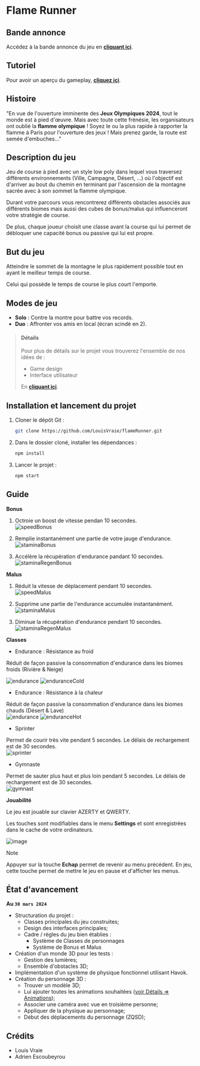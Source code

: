 # Flame Runner

## Bande annonce

Accédez à la bande annonce du jeu en **[cliquant ici](https://youtu.be/3I5FaNAnaLY)**.

## Tutoriel

Pour avoir un aperçu du gameplay, **[cliquez ici](https://youtu.be/uiI-DI9plR0)**.

## Histoire

"En vue de l'ouverture imminente des **Jeux Olympiques 2024**, tout le monde est à pied d'œuvre. Mais avec toute cette frénésie, les organisateurs ont oublié la **flamme olympique** ! Soyez le ou la plus rapide à rapporter la flamme à Paris pour l'ouverture des jeux ! Mais prenez garde, la route est semée d'embuches…"

## Description du jeu

Jeu de course à pied avec un style low poly dans lequel vous traversez différents environnements (Ville, Campagne, Désert, ...) où l'objectif est d'arriver au bout du chemin en terminant par l'ascension de la montagne sacrée avec à son sommet la flamme olympique.

Durant votre parcours vous rencontrerez différents obstacles associés aux différents biomes mais aussi des cubes de bonus/malus qui influenceront votre stratégie de course.

De plus, chaque joueur choisit une classe avant la course qui lui permet de débloquer une capacité bonus ou passive qui lui est propre.

## But du jeu

Atteindre le sommet de la montagne le plus rapidement possible tout en ayant le 
meilleur temps de course.

Celui qui possède le temps de course le plus court l'emporte.

## Modes de jeu

- **Solo** : Contre la montre pour battre vos records.
- **Duo** : Affronter vos amis en local (écran scindé en 2).

> #### Détails 
>Pour plus de détails sur le projet vous trouverez l'ensemble de nos idées de : 
> - Game design 
> - Interface utilisateur
> 
> En **[cliquant ici](https://drive.google.com/drive/folders/1p7vsO7vuWu8rYQDJA0QNg3Xx2BEph3aF?usp=sharing)**.


## Installation et lancement du projet

1. Cloner le dépôt Git : 
    ```bash
    git clone https://github.com/LouisVraie/flameRunner.git
    ```
2. Dans le dossier cloné, installer les dépendances :
    ```bash
    npm install
    ```
3. Lancer le projet :
    ```bash
    npm start
    ```

## Guide

**Bonus** 

1. Octroie un boost de vitesse pendan 10 secondes.  
![speedBonus](https://github.com/LouisVraie/flameRunner/assets/91614537/e4afcef5-0c01-4d98-8c87-5854e8902fc9) 

2. Remplie instantanément une partie de votre jauge d'endurance.  
![staminaBonus](https://github.com/LouisVraie/flameRunner/assets/91614537/71fd839a-29e3-4210-a05e-9c638d6567ad) 

3. Accélère la récupération d'endurance pandant 10 secondes.  
![staminaRegenBonus](https://github.com/LouisVraie/flameRunner/assets/91614537/72e45815-5fce-4137-b495-4946e428945d)

**Malus**

1. Réduit la vitesse de déplacement pendant 10 secondes.  
![speedMalus](https://github.com/LouisVraie/flameRunner/assets/91614537/0fbf7180-6fb7-4c06-b10c-7bc08d8b8653) 

2. Supprime une partie de l'endurance accumulée instantanément.  
![staminaMalus](https://github.com/LouisVraie/flameRunner/assets/91614537/a966eefd-0bfb-42b3-84c4-d4df424217ef)

3. Diminue la récupération d'endurance pendant 10 secondes.  
![staminaRegenMalus](https://github.com/LouisVraie/flameRunner/assets/91614537/c976e530-4adb-4839-9f59-21d78a59944b)

**Classes**

* Endurance : Résistance au froid  

Réduit de façon passive la consommation d'endurance dans les biomes froids (Rivière & Neige)

![endurance](https://github.com/LouisVraie/flameRunner/assets/91614537/19725635-a69a-48e9-a025-b71259a1ef61) ![enduranceCold](https://github.com/LouisVraie/flameRunner/assets/91614537/0ab1b290-3a76-4900-9765-655566af0d50)

* Endurance : Résistance à la chaleur  

Réduit de façon passive la consommation d'endurance dans les biomes chauds (Désert & Lave)  
![endurance](https://github.com/LouisVraie/flameRunner/assets/91614537/19725635-a69a-48e9-a025-b71259a1ef61) ![enduranceHot](https://github.com/LouisVraie/flameRunner/assets/91614537/bafba643-d390-444c-9c74-a76092d6d7aa)

* Sprinter

Permet de courir très vite pendant 5 secondes. Le délais de rechargement est de 30 secondes.  
![sprinter](https://github.com/LouisVraie/flameRunner/assets/91614537/19915a5f-d909-4cea-a95a-a06fa82d82e7)


* Gymnaste

Permet de sauter plus haut et plus loin pendant 5 secondes. Le délais de rechargement est de 30 secondes.  
![gymnast](https://github.com/LouisVraie/flameRunner/assets/91614537/8e84f2db-8083-42cf-add1-6beed77fde29)


**Jouabilité**

Le jeu est jouable sur clavier AZERTY et QWERTY.

Les touches sont modifiables dans le menu **Settings** et sont enregistrées dans le cache de votre ordinateurs.

![image](https://github.com/LouisVraie/flameRunner/assets/91614537/dee00f55-abfc-44a1-b2ef-b5e2ad9e4dec)

> [!NOTE]
> Appuyer sur la touche **Echap** permet de revenir au menu précédent. En jeu, cette touche permet de mettre le jeu en pause et d'afficher les menus.


## État d'avancement

**Au `30 mars 2024`**
- Structuration du projet :
  - Classes principales du jeu construites;
  - Design des interfaces principales;
  - Cadre / règles du jeu bien établies :
    - Système de Classes de personnages
    - Système de Bonus et Malus
- Création d'un monde 3D pour les tests :
  - Gestion des lumières;
  - Ensemble d'obstacles 3D;
- Implémentation d'un système de physique fonctionnel utilisant Havok.
- Création du personnage 3D :
  - Trouver un modèle 3D;
  - Lui ajouter toutes les animations souhaitées ([voir Détails => Animations](#détails));
  - Associer une caméra avec vue en troisième personne;
  - Appliquer de la physique au personnage;
  - Début des déplacements du personnage (ZQSD);

## Crédits

- Louis Vraie
- Adrien Escoubeyrou
